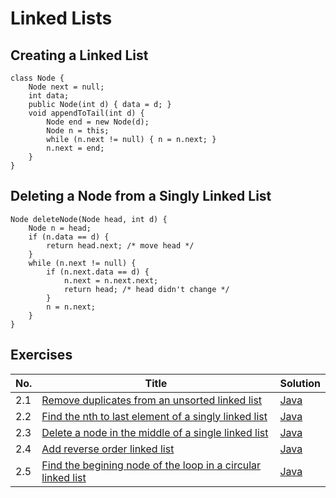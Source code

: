 # Linked Lists

## Creating a Linked List

    class Node {
        Node next = null;
        int data;
        public Node(int d) { data = d; }
        void appendToTail(int d) {
            Node end = new Node(d);
            Node n = this;
            while (n.next != null) { n = n.next; }
            n.next = end;
        }
    }

## Deleting a Node from a Singly Linked List

    Node deleteNode(Node head, int d) {
        Node n = head;
        if (n.data == d) {
            return head.next; /* move head */
        }
        while (n.next != null) {
            if (n.next.data == d) {
                n.next = n.next.next;
                return head; /* head didn't change */
            }
            n = n.next;
        }
    }

## Exercises

|No.|Title|Solution|
|---|-----|--------|
|2.1|[Remove duplicates from an unsorted linked list](remove-duplicate-nodes)|[Java](remove-duplicate-nodes/RemoveDuplicateNodes.java)|
|2.2|[Find the nth to last element of a singly linked list](find-last-nth)|[Java](find-last-nth/FindLastNth.java)|
|2.3|[Delete a node in the middle of a single linked list]()|[Java]()|
|2.4|[Add reverse order linked list]()|[Java]()|
|2.5|[Find the begining node of the loop in a circular linked list]()|[Java]()|
